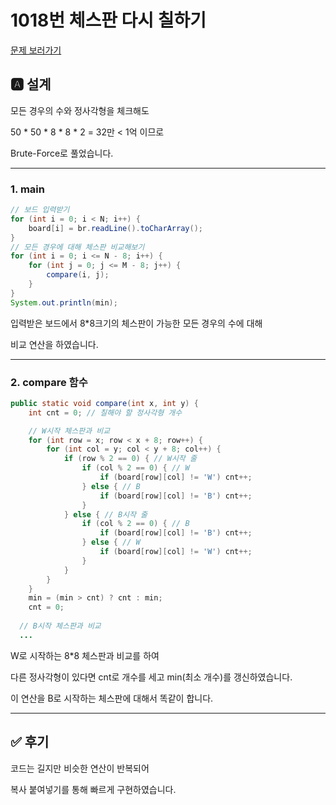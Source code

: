 # 1018번 체스판 다시 칠하기
[문제 보러가기](https://www.acmicpc.net/problem/1018)

## 🅰 설계

모든 경우의 수와 정사각형을 체크해도 

50 * 50 * 8 * 8 * 2 = 32만 < 1억 이므로

Brute-Force로 풀었습니다.

---

### 1. main

```java
// 보드 입력받기
for (int i = 0; i < N; i++) {
	board[i] = br.readLine().toCharArray();
}
// 모든 경우에 대해 체스판 비교해보기
for (int i = 0; i <= N - 8; i++) {
	for (int j = 0; j <= M - 8; j++) {
		compare(i, j);
	}
}
System.out.println(min);
```
입력받은 보드에서 8*8크기의 체스판이 가능한 모든 경우의 수에 대해 

비교 연산을 하였습니다.  

---

### 2. compare 함수

```java
public static void compare(int x, int y) {
	int cnt = 0; // 칠해야 할 정사각형 개수

	// W시작 체스판과 비교
	for (int row = x; row < x + 8; row++) {
		for (int col = y; col < y + 8; col++) {
			if (row % 2 == 0) { // W시작 줄
				if (col % 2 == 0) { // W
					if (board[row][col] != 'W') cnt++;
				} else { // B
					if (board[row][col] != 'B') cnt++;
				}
			} else { // B시작 줄
				if (col % 2 == 0) { // B
					if (board[row][col] != 'B') cnt++;
				} else { // W
					if (board[row][col] != 'W') cnt++;
				}
			}
		}
	}
	min = (min > cnt) ? cnt : min;
	cnt = 0;
  
  // B시작 체스판과 비교
  ...
```
W로 시작하는 8*8 체스판과 비교를 하여 

다른 정사각형이 있다면 cnt로 개수를 세고 min(최소 개수)를 갱신하였습니다.

이 연산을 B로 시작하는 체스판에 대해서 똑같이 합니다.

---

## ✅ 후기
코드는 길지만 비슷한 연산이 반복되어 

복사 붙여넣기를 통해 빠르게 구현하였습니다.
